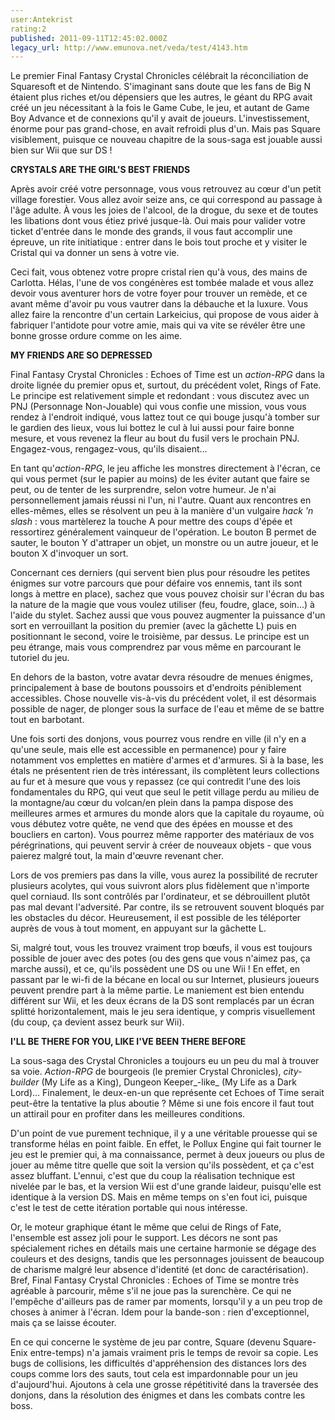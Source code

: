 ```yaml
---
user:Antekrist
rating:2
published: 2011-09-11T12:45:02.000Z
legacy_url: http://www.emunova.net/veda/test/4143.htm
---
```

Le premier Final Fantasy Crystal Chronicles célébrait la réconciliation de Squaresoft et de Nintendo. S'imaginant sans doute que les fans de Big N étaient plus riches et/ou dépensiers que les autres, le géant du RPG avait créé un jeu nécessitant à la fois le Game Cube, le jeu, et autant de Game Boy Advance et de connexions qu'il y avait de joueurs. L'investissement, énorme pour pas grand-chose, en avait refroidi plus d'un. Mais pas Square visiblement, puisque ce nouveau chapitre de la sous-saga est jouable aussi bien sur Wii que sur DS !  

  

**CRYSTALS ARE THE GIRL'S BEST FRIENDS**  

Après avoir créé votre personnage, vous vous retrouvez au cœur d'un petit village forestier. Vous allez avoir seize ans, ce qui correspond au passage à l'âge adulte. À vous les joies de l'alcool, de la drogue, du sexe et de toutes les libations dont vous étiez privé jusque-là. Oui mais pour valider votre ticket d'entrée dans le monde des grands, il vous faut accomplir une épreuve, un rite initiatique : entrer dans le bois tout proche et y visiter le Cristal qui va donner un sens à votre vie.  

Ceci fait, vous obtenez votre propre cristal rien qu'à vous, des mains de Carlotta. Hélas, l'une de vos congénères est tombée malade et vous allez devoir vous aventurer hors de votre foyer pour trouver un remède, et ce avant même d'avoir pu vous vautrer dans la débauche et la luxure. Vous allez faire la rencontre d'un certain Larkeicius, qui propose de vous aider à fabriquer l'antidote pour votre amie, mais qui va vite se révéler être une bonne grosse ordure comme on les aime.  

  

**MY FRIENDS ARE SO DEPRESSED**  

Final Fantasy Crystal Chronicles : Echoes of Time est un _action-RPG_ dans la droite lignée du premier opus et, surtout, du précédent volet, Rings of Fate. Le principe est relativement simple et redondant : vous discutez avec un PNJ (Personnage Non-Jouable) qui vous confie une mission, vous vous rendez à l'endroit indiqué, vous lattez tout ce qui bouge jusqu'à tomber sur le gardien des lieux, vous lui bottez le cul à lui aussi pour faire bonne mesure, et vous revenez la fleur au bout du fusil vers le prochain PNJ. Engagez-vous, rengagez-vous, qu'ils disaient...  

En tant qu'_action-RPG_, le jeu affiche les monstres directement à l'écran, ce qui vous permet (sur le papier au moins) de les éviter autant que faire se peut, ou de tenter de les surprendre, selon votre humeur. Je n'ai personnellement jamais réussi ni l'un, ni l'autre. Quant aux rencontres en elles-mêmes, elles se résolvent un peu à la manière d'un vulgaire _hack 'n slash_ : vous martèlerez la touche A pour mettre des coups d'épée et ressortirez généralement vainqueur de l'opération. Le bouton B permet de sauter, le bouton Y d'attraper un objet, un monstre ou un autre joueur, et le bouton X d'invoquer un sort.  

Concernant ces derniers (qui servent bien plus pour résoudre les petites énigmes sur votre parcours que pour défaire vos ennemis, tant ils sont longs à mettre en place), sachez que vous pouvez choisir sur l'écran du bas la nature de la magie que vous voulez utiliser (feu, foudre, glace, soin...) à l'aide du stylet. Sachez aussi que vous pouvez augmenter la puissance d'un sort en verrouillant la position du premier (avec la gâchette L) puis en positionnant le second, voire le troisième, par dessus. Le principe est un peu étrange, mais vous comprendrez par vous même en parcourant le tutoriel du jeu.  

En dehors de la baston, votre avatar devra résoudre de menues énigmes, principalement à base de boutons poussoirs et d'endroits péniblement accessibles. Chose nouvelle vis-à-vis du précédent volet, il est désormais possible de nager, de plonger sous la surface de l'eau et même de se battre tout en barbotant.  

Une fois sorti des donjons, vous pourrez vous rendre en ville (il n'y en a qu'une seule, mais elle est accessible en permanence) pour y faire notamment vos emplettes en matière d'armes et d'armures. Si à la base, les étals ne présentent rien de très intéressant, ils complètent leurs collections au fur et à mesure que vous y repassez (ce qui contredit l'une des lois fondamentales du RPG, qui veut que seul le petit village perdu au milieu de la montagne/au cœur du volcan/en plein dans la pampa dispose des meilleures armes et armures du monde alors que la capitale du royaume, où vous débutez votre quête, ne vend que des épées en mousse et des boucliers en carton). Vous pourrez même rapporter des matériaux de vos pérégrinations, qui peuvent servir à créer de nouveaux objets - que vous paierez malgré tout, la main d'œuvre revenant cher.  

Lors de vos premiers pas dans la ville, vous aurez la possibilité de recruter plusieurs acolytes, qui vous suivront alors plus fidèlement que n'importe quel corniaud. Ils sont contrôlés par l'ordinateur, et se débrouillent plutôt pas mal devant l'adversité. Par contre, ils se retrouvent souvent bloqués par les obstacles du décor. Heureusement, il est possible de les téléporter auprès de vous à tout moment, en appuyant sur la gâchette L.  

Si, malgré tout, vous les trouvez vraiment trop bœufs, il vous est toujours possible de jouer avec des potes (ou des gens que vous n'aimez pas, ça marche aussi), et ce, qu'ils possèdent une DS ou une Wii ! En effet, en passant par le wi-fi de la bécane en local ou sur Internet, plusieurs joueurs peuvent prendre part à la même partie. Le maniement est bien entendu différent sur Wii, et les deux écrans de la DS sont remplacés par un écran splitté horizontalement, mais le jeu sera identique, y compris visuellement (du coup, ça devient assez beurk sur Wii).  

  

**I'LL BE THERE FOR YOU, LIKE I'VE BEEN THERE BEFORE**  

La sous-saga des Crystal Chronicles a toujours eu un peu du mal à trouver sa voie. _Action-RPG_ de bourgeois (le premier Crystal Chronicles), _city-builder_ (My Life as a King), Dungeon Keeper_-like_ (My Life as a Dark Lord)... Finalement, le deux-en-un que représente cet Echoes of Time serait peut-être la tentative la plus aboutie ? Même si une fois encore il faut tout un attirail pour en profiter dans les meilleures conditions.  

D'un point de vue purement technique, il y a une véritable prouesse qui se transforme hélas en point faible. En effet, le Pollux Engine qui fait tourner le jeu est le premier qui, à ma connaissance, permet à deux joueurs ou plus de jouer au même titre quelle que soit la version qu'ils possèdent, et ça c'est assez bluffant. L'ennui, c'est que du coup la réalisation technique est nivelée par le bas, et la version Wii est d'une grande laideur, puisqu'elle est identique à la version DS. Mais en même temps on s'en fout ici, puisque c'est le test de cette itération portable qui nous intéresse.  

Or, le moteur graphique étant le même que celui de Rings of Fate, l'ensemble est assez joli pour le support. Les décors ne sont pas spécialement riches en détails mais une certaine harmonie se dégage des couleurs et des designs, tandis que les personnages jouissent de beaucoup de charisme malgré leur absence d'identité (et donc de caractérisation). Bref, Final Fantasy Crystal Chronicles : Echoes of Time se montre très agréable à parcourir, même s'il ne joue pas la surenchère. Ce qui ne l'empêche d'ailleurs pas de ramer par moments, lorsqu'il y a un peu trop de choses à animer à l'écran. Idem pour la bande-son : rien d'exceptionnel, mais ça se laisse écouter.  

En ce qui concerne le système de jeu par contre, Square (devenu Square-Enix entre-temps) n'a jamais vraiment pris le temps de revoir sa copie. Les bugs de collisions, les difficultés d'appréhension des distances lors des coups comme lors des sauts, tout cela est impardonnable pour un jeu d'aujourd'hui. Ajoutons à cela une grosse répétitivité dans la traversée des donjons, dans la résolution des énigmes et dans les combats contre les boss.